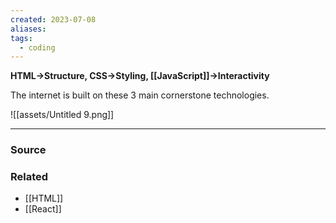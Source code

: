 ```yaml
---
created: 2023-07-08
aliases: 
tags:
  - coding
---
```

**HTML→Structure, CSS→Styling, [[JavaScript]]→Interactivity**

The internet is built on these 3 main cornerstone technologies. 

![[assets/Untitled 9.png]]

****
### Source

### Related
- [[HTML]] 
- [[React]]